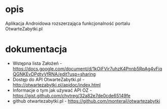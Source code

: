 opis
=====================

Aplikacja Androidowa rozszerzająca funkcjonalność portalu OtwarteZabytki.pl


dokumentacja
=====================
* Wstępna lista Założeń - https://docs.google.com/document/d/1kOiFVir7uhzK4Pnnb5RpAg4vFiqQGNKEvDPdtvVfRNA/edit?usp=sharing
* Dostęp do API OtwarteZabytki.pl - http://otwartezabytki.pl/apidoc/index.html
* Informacje o tym jak używać API OZ - https://gist.github.com/chytreg/32a82e7de0cde65149fe
* github otwartezabytki.pl - https://github.com/monterail/otwartezabytki

